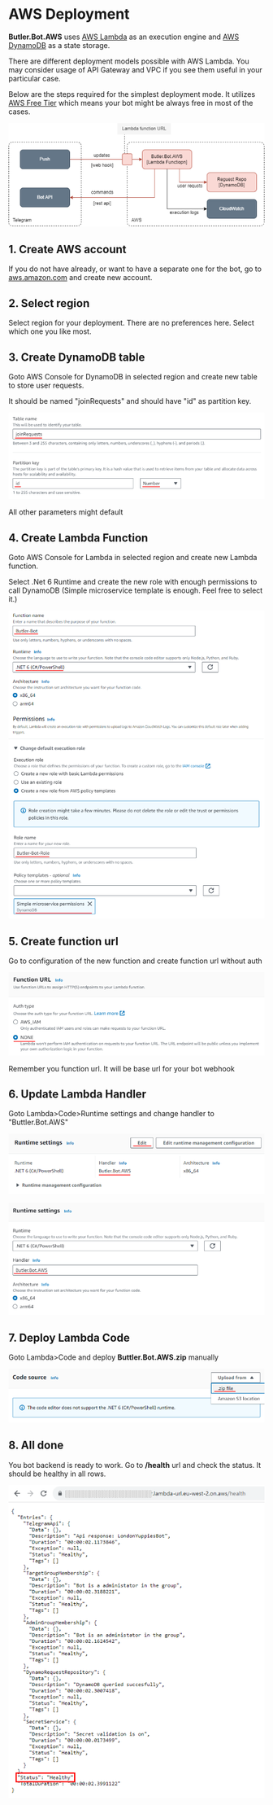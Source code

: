 # AWS Deployment
**Butler.Bot.AWS** uses [AWS Lambda](https://aws.amazon.com/lambda) as an execution engine and [AWS DynamoDB](https://aws.amazon.com/dynamodb) as a state storage.

There are different deployment models possible with AWS Lambda. You may consider usage of API Gateway and VPC if you see them useful in your particular case.

Below are the steps required for the simplest deployment mode. It utilizes [AWS Free Tier](https://aws.amazon.com/free) which means your bot might be always free in most of the cases.

![Butler.Bot.AWS](Images/Butler.Bot.AWS.png)

## 1. Create AWS account

If you do not have already, or want to have a separate one for the bot, go to [aws.amazon.com](https://aws.amazon.com/) and create new account.

## 2. Select region

Select region for your deployment. There are no preferences here. Select which one you like most.

## 3. Create DynamoDB table

Goto AWS Console for DynamoDB in selected region and create new table to store user requests. 

It should be named "joinRequests" and should have "id" as partition key.

![AWS.DynamoDB.Table](Images/AWS.DynamoDB.Table.png)

All other parameters might default

## 4. Create Lambda Function

Goto AWS Console for Lambda in selected region and create new Lambda function.

Select .Net 6 Runtime and create the new role with enough permissions to call DynamoDB (Simple microservice template is enough. Feel free to select it.)

![AWS.Lambda.Create](Images/AWS.Lambda.Create.png)

## 5. Create function url

Go to configuration of the new function and create function url without auth

![AWS.Lambda.Url](Images/AWS.Lambda.Url.png)

Remember you function url. It will be base url for your bot webhook

## 6. Update Lambda Handler

Goto Lambda>Code>Runtime settings and change handler to "Buttler.Bot.AWS"

![AWS.Lambda.RuntimeSettings](Images/AWS.Lambda.RuntimeSettings.png)

![AWS.Lambda.Handler](Images/AWS.Lambda.Handler.png)

## 7. Deploy Lambda Code

Goto Lambda>Code and deploy **Buttler.Bot.AWS.zip** manually

![AWS.Lambda.Deploy](Images/AWS.Lambda.Deploy.png)

## 8. All done

You bot backend is ready to work. Go to **/health** url and check the status. It should be healthy in all rows.

![AWS.Lambda.Health](Images/AWS.Lambda.Health.png)
